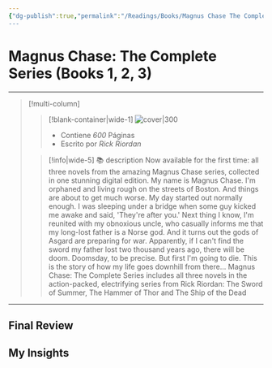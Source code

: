 ```yaml
---
{"dg-publish":true,"permalink":"/Readings/Books/Magnus Chase The Complete Series (Books 1, 2, 3)/","title":"Magnus Chase: The Complete Series (Books 1, 2, 3)","tags":["NoteType/Book"],"updated":"2023-10-03T11:58:25.462-05:00"}
---
```



# Magnus Chase: The Complete Series (Books 1, 2, 3)
- - -
> [!multi-column]
> 
> > [!blank-container|wide-1]
> >  ![cover|300](http://books.google.com/books/content?id=0Qd7DwAAQBAJ&printsec=frontcover&img=1&zoom=1&edge=curl&source=gbs_api)
> >- Contiene *600* Páginas
> >- Escrito por *Rick Riordan*
> 
> > [!info|wide-5] 📚 description
> > Now available for the first time: all three novels from the amazing Magnus Chase series, collected in one stunning digital edition. My name is Magnus Chase. I'm orphaned and living rough on the streets of Boston. And things are about to get much worse. My day started out normally enough. I was sleeping under a bridge when some guy kicked me awake and said, 'They're after you.' Next thing I know, I'm reunited with my obnoxious uncle, who casually informs me that my long-lost father is a Norse god. And it turns out the gods of Asgard are preparing for war. Apparently, if I can't find the sword my father lost two thousand years ago, there will be doom. Doomsday, to be precise. But first I'm going to die. This is the story of how my life goes downhill from there... Magnus Chase: The Complete Series includes all three novels in the action-packed, electrifying series from Rick Riordan: The Sword of Summer, The Hammer of Thor and The Ship of the Dead
> 

- - -

## Final Review

## My Insights